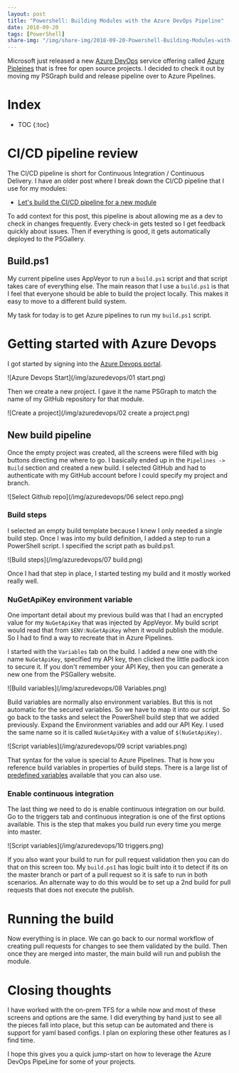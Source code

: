 ```yaml
---
layout: post
title: "Powershell: Building Modules with the Azure DevOps Pipeline"
date: 2018-09-20
tags: [PowerShell]
share-img: "/img/share-img/2018-09-20-Powershell-Building-Modules-with-the-Azure-DevOps-Pipeline.png"
---
```

Microsoft just released a new [Azure DevOps](https://azure.microsoft.com/en-us/services/devops/?nav=min) service offering called [Azure Pipleines](https://azure.microsoft.com/en-us/services/devops/pipelines) that is free for open source projects. I decided to check it out by moving my PSGraph build and release pipeline over to Azure Pipelines.
<!--more-->

# Index

* TOC
{:toc}

# CI/CD pipeline review

The CI/CD pipeline is short for Continuous Integration / Continuous Delivery. I have an older post where I break down the CI/CD pipeline that I use for my modules:

* [Let's build the CI/CD pipeline for a new module](/2017-01-21-powershell-module-continious-delivery-pipeline/?utm_source=blog&utm_medium=blog&utm_content=azurepipelines)

To add context for this post, this pipeline is about allowing me as a dev to check in changes frequently. Every check-in gets tested so I get feedback quickly about issues. Then if everything is good, it gets automatically deployed to the PSGallery.

## Build.ps1

My current pipeline uses AppVeyor to run a `build.ps1` script and that script takes care of everything else. The main reason that I use a `build.ps1` is that I feel that everyone should be able to build the project locally. This makes it easy to move to a different build system.

My task for today is to get Azure pipelines to run my `build.ps1` script.

# Getting started with Azure Devops

I got started by signing into the [Azure Devops portal](https://azure.microsoft.com/en-us/services/devops/?nav=min).

![Azure Devops Start](/img/azuredevops/01 start.png)

 Then we create a new project. I gave it the name PSGraph to match the name of my GitHub repository for that module.

![Create a project](/img/azuredevops/02 create a project.png)

## New build pipeline

Once the empty project was created, all the screens were filled with big buttons directing me where to go. I basically ended up in the `Pipelines -> Build` section and created a new build. I selected GitHub and had to authenticate with my GitHub account before I could specify my project and branch.

![Select Github repo](/img/azuredevops/06 select repo.png)

### Build steps

I selected an empty build template because I knew I only needed a single build step. Once I was into my build definition, I added a step to run a PowerShell script. I specified the script path as build.ps1.

![Build steps](/img/azuredevops/07 build.png)

Once I had that step in place, I started testing my build and it mostly worked really well.

### NuGetApiKey environment variable

One important detail about my previous build was that I had an encrypted value for my `NuGetApiKey` that was injected by AppVeyor. My build script would read that from `$ENV:NuGetApiKey` when it would publish the module. So I had to find a way to recreate that in Azure Pipelines.

I started with the `Variables` tab on the build. I added a new one with the name `NuGetApiKey`, specified my API key, then clicked the little padlock icon to secure it. If you don't remember your API Key, then you can generate a new one from the PSGallery website.

![Build variables](/img/azuredevops/08 Variables.png)

Build variables are normally also environment variables. But this is not automatic for the secured variables. So we have to map it into our script. So go back to the tasks and select the PowerShell build step that we added previously. Expand the Environment variables and add our API Key. I used the same name so it is called `NuGetApiKey` with a value of `$(NuGetApiKey)`.

![Script variables](/img/azuredevops/09 script variables.png)

That syntax for the value is special to Azure Pipelines. That is how you reference build variables in properties of build steps. There is a large list of [predefined variables](https://docs.microsoft.com/en-us/azure/devops/pipelines/build/variables?view=vsts) available that you can also use.

### Enable continuous integration

The last thing we need to do is enable continuous integration on our build. Go to the triggers tab and continuous integration is one of the first options available. This is the step that makes you build run every time you merge into master.

![Script variables](/img/azuredevops/10 triggers.png)

If you also want your build to run for pull request validation then you can do that on this screen too. My `build.ps1` has logic built into it to detect if its on the master branch or part of a pull request so it is safe to run in both scenarios. An alternate way to do this would be to set up a 2nd build for pull requests that does not execute the publish.

# Running the build

Now everything is in place. We can go back to our normal workflow of creating pull requests for changes to see them validated by the build. Then once they are merged into master, the main build will run and publish the module.

# Closing thoughts

I have worked with the on-prem TFS for a while now and most of these screens and options are the same. I did everything by hand just to see all the pieces fall into place, but this setup can be automated and there is support for yaml based configs. I plan on exploring these other features as I find time.

I hope this gives you a quick jump-start on how to leverage the Azure DevOps PipeLine for some of your projects.